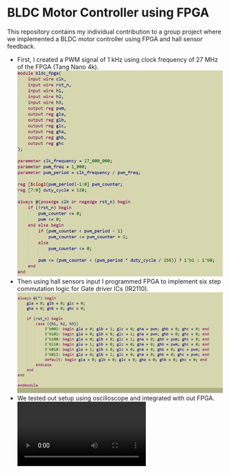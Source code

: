 # BLDC Motor Controller using FPGA
This repository contains my individual contribution to a group project where we implemented a BLDC motor controller using FPGA and hall sensor feedback.
- First, I created a PWM signal of 1 kHz using clock frequency of 27 MHz of the FPGA (Tang Nano 4k).
![PWM](Images&Video/pwm_generation.png)
- Then using hall sensors input I programmed FPGA to implement six step commutation logic for Gate driver ICs (IR2110).
![SixStep](Images&Video/six_step_commutation.png)
- We tested out setup using oscilloscope and integrated with out FPGA.
![Demo](Images&Video/Demo_video.mp4)

